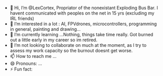 - 👋 Hi, I’m @LexCortex, Propriator of the nonexistant Exploding Bus Bar.  I havent communicated with peoples on the net in 15 yrs (excluding my IRL friends) 
- 👀 I’m interested in a lot : AI, FPVdrones, microcontrollers, programming in general, painting and drawing...
- 🌱 I’m currently learning ...Nothing, things take time really. Got burned out a little early in my career so im retired. 
- 💞️ I’m not looking to collaborate on much at the moment, as I try to assess my work capacity so the burnout doesnt get worse.
- 📫 How to reach me ... 
- 😄 Pronouns: ...
- ⚡ Fun fact: 

<!---
LexCortex/LexCortex is a ✨ special ✨ repository because its `README.md` (this file) appears on your GitHub profile.
You can click the Preview link to take a look at your changes.
--->
